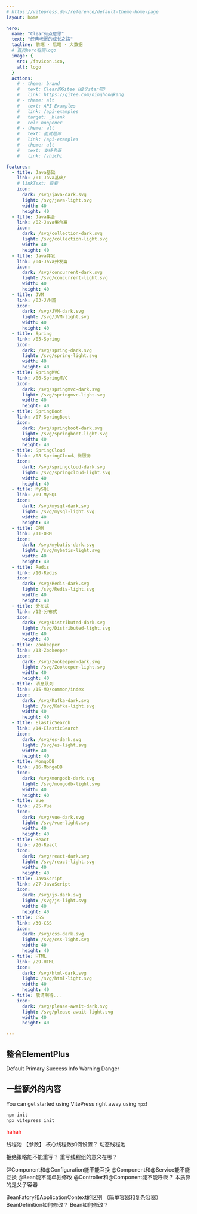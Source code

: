 ```yaml
---
# https://vitepress.dev/reference/default-theme-home-page
layout: home

hero:
  name: "Clear有点意思"
  text: "经典老哥的成长之路"
  tagline: 前端 · 后端 · 大数据
  # 首页hero右侧logo
  image: {
    src: /favicon.ico,
    alt: logo
  }
  actions:
    # - theme: brand
    #   text: Clear的Gitee（给个star吧）
    #   link: https://gitee.com/ninghongkang
    # - theme: alt
    #   text: API Examples
    #   link: /api-examples
    #   target: _blank
    #   rel: noopener
    # - theme: alt
    #   text: 面试题库
    #   link: /api-examples
    # - theme: alt
    #   text: 支持老哥
    #   link: /zhichi

features:
  - title: Java基础
    link: /01-Java基础/
    # linkText: 查看
    icon:
      dark: /svg/java-dark.svg
      light: /svg/java-light.svg
      width: 40
      height: 40
  - title: Java集合
    link: /02-Java集合篇
    icon:
      dark: /svg/collection-dark.svg
      light: /svg/collection-light.svg
      width: 40
      height: 40
  - title: Java并发
    link: /04-Java并发篇
    icon:
      dark: /svg/concurrent-dark.svg
      light: /svg/concurrent-light.svg
      width: 40
      height: 40
  - title: JVM
    link: /03-JVM篇
    icon:
      dark: /svg/JVM-dark.svg
      light: /svg/JVM-light.svg
      width: 40
      height: 40
  - title: Spring
    link: /05-Spring
    icon: 
      dark: /svg/spring-dark.svg
      light: /svg/spring-light.svg
      width: 40
      height: 40
  - title: SpringMVC
    link: /06-SpringMVC
    icon: 
      dark: /svg/springmvc-dark.svg
      light: /svg/springmvc-light.svg
      width: 40
      height: 40
  - title: SpringBoot
    link: /07-SpringBoot
    icon: 
      dark: /svg/springboot-dark.svg
      light: /svg/springboot-light.svg
      width: 40
      height: 40
  - title: SpringCloud
    link: /08-SpringCloud、微服务
    icon: 
      dark: /svg/springcloud-dark.svg
      light: /svg/springcloud-light.svg
      width: 40
      height: 40
  - title: MySQL
    link: /09-MySQL
    icon: 
      dark: /svg/mysql-dark.svg
      light: /svg/mysql-light.svg
      width: 40
      height: 40
  - title: ORM
    link: /11-ORM
    icon: 
      dark: /svg/mybatis-dark.svg
      light: /svg/mybatis-light.svg
      width: 40
      height: 40
  - title: Redis
    link: /10-Redis
    icon: 
      dark: /svg/Redis-dark.svg
      light: /svg/Redis-light.svg
      width: 40 
      height: 40
  - title: 分布式
    link: /12-分布式
    icon: 
      dark: /svg/Distributed-dark.svg
      light: /svg/Distributed-light.svg
      width: 40
      height: 40
  - title: Zookeeper
    link: /13-Zookeeper
    icon: 
      dark: /svg/Zookeeper-dark.svg
      light: /svg/Zookeeper-light.svg
      width: 40
      height: 40
  - title: 消息队列
    link: /15-MQ/common/index
    icon: 
      dark: /svg/Kafka-dark.svg
      light: /svg/Kafka-light.svg
      width: 40
      height: 40
  - title: ElasticSearch
    link: /14-ElasticSearch
    icon: 
      dark: /svg/es-dark.svg
      light: /svg/es-light.svg
      width: 40
      height: 40
  - title: MongoDB
    link: /16-MongoDB
    icon: 
      dark: /svg/mongodb-dark.svg
      light: /svg/mongodb-light.svg
      width: 40
      height: 40
  - title: Vue
    link: /25-Vue
    icon: 
      dark: /svg/vue-dark.svg
      light: /svg/vue-light.svg
      width: 40
      height: 40
  - title: React
    link: /26-React
    icon: 
      dark: /svg/react-dark.svg
      light: /svg/react-light.svg
      width: 40
      height: 40
  - title: JavaScript
    link: /27-JavaScript
    icon: 
      dark: /svg/js-dark.svg
      light: /svg/js-light.svg
      width: 40
      height: 40
  - title: CSS
    link: /30-CSS
    icon: 
      dark: /svg/css-dark.svg
      light: /svg/css-light.svg
      width: 40
      height: 40
  - title: HTML
    link: /29-HTML
    icon: 
      dark: /svg/html-dark.svg
      light: /svg/html-light.svg
      width: 40
      height: 40
  - title: 敬请期待...
    icon: 
      dark: /svg/please-await-dark.svg
      light: /svg/please-await-light.svg
      width: 40
      height: 40

---
```


<style>
/* 首页hero中文字无法选中 */
.container>.main  {
  user-select: none;
  -webkit-user-select: none; /* Safari */
  -moz-user-select: none; /* Firefox */
  -ms-user-select: none; /* IE/Edge */
}

/* feature中内容居中 */
.container .item .VPFeature .box {
    display: flex;
    justify-content: center;
    align-items: center;
}

/* feature */
.container .item .VPFeature {
  transition: transform 0.3s ease, box-shadow 0.3s ease; /* 平滑过渡效果 */
}

.container .item .VPFeature:hover {
  outline: 1px solid var(--vp-c-brand-1);
  transform: translateY(-5px); /* 放大效果 */

  /* 底部阴影 */
  box-shadow: 0 10px 20px rgba(0, 0, 0, 0.3);
}

/* /* feature title放大效果 */ */
.container .item .VPFeature .box .title {
  transition: transform 0.3s ease;
}

.container .item .VPFeature:hover .box .title {
  color: var(--vp-c-brand-1);
  transform: scale(1.2);
}

/* feature图片放大效果 */
.container .item .VPFeature .box .VPImage {
  transition: transform 0.3s ease;
}

.container .item .VPFeature:hover .box .VPImage {
  transform: scale(1.5);
}
</style>

<script setup>
// 在使用的地方显式的导入，使它们可以正确地进行代码拆分，并且仅在显示相关页面时才加载
import Confetti from '../.vitepress/theme/components/Confetti.vue'
import HomeUnderline  from '../.vitepress/theme/components/HomeUnderline.vue'
import {
  Check,
  Delete,
  Edit,
  Message,
  Search,
  Star,
} from '@element-plus/icons-vue'
import { ElButton } from 'element-plus'


</script>
<!-- 烟火效果 -->
<Confetti/>
<!-- 首页文字下划线效果 -->
<HomeUnderline/>

## 整合ElementPlus

<el-button>Default</el-button>
<el-button type="primary">Primary</el-button>
<el-button type="success">Success</el-button>
<el-button type="info">Info</el-button>
<el-button type="warning">Warning</el-button>
<el-button type="danger">Danger</el-button>

## 一些额外的内容

You can get started using VitePress right away using `npx`!

```sh
npm init
npx vitepress init
```

<div>
  <p style="color: red;">
    hahah
  </p>
</div>

线程池 【参数】
核心线程数如何设置？
动态线程池

拒绝策略能不能重写？
重写线程组的意义在哪？


@Component和@Configuration能不能互换
@Component和@Service能不能互换
@Bean能不能单独修改
@Controller和@Component能不能呼唤？ 本质靠的是父子容器

BeanFatory和ApplicationContext的区别 （简单容器和复杂容器）
BeanDefinition如何修改？
Bean如何修改？

